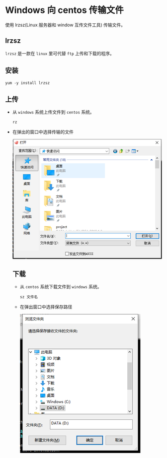 # **Windows** 向 **centos** 传输文件

使用 lrzsz(Linux 服务器和 window 互传文件工具) 传输文件。

## lrzsz

`lrzsz` 是一款在 `linux` 里可代替 `ftp` 上传和下载的程序。

## 安装

```
yum -y install lrzsz
```

## 上传

* 从 `windows` 系统上传文件到 `centos` 系统。

  ```
  rz
  ```

* 在弹出的窗口中选择传输的文件

  ![open](../images/openWind.png)

  ## 下载

  * 从 `centos` 系统下载文件到 `windows` 系统。

    ```
    sz 文件名
    ```

  * 在弹出窗口中选择保存路径

    ![download](../images/downWind.png)

